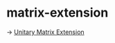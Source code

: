 # matrix-extension

&#8594; [Unitary Matrix Extension](https://github.com/easai/matrix-extension/blob/main/unitary.ipynb)
